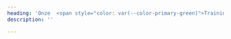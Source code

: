 ```yaml
---
heading: 'Onze  <span style="color: var(--color-primary-green)">Trainingen</span>.'
description: ''

---
```

